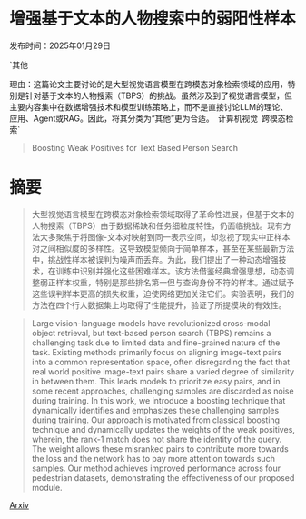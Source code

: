 # 增强基于文本的人物搜索中的弱阳性样本

发布时间：2025年01月29日

`其他

理由：这篇论文主要讨论的是大型视觉语言模型在跨模态对象检索领域的应用，特别是针对基于文本的人物搜索（TBPS）的挑战。虽然涉及到了视觉语言模型，但主要内容集中在数据增强技术和模型训练策略上，而不是直接讨论LLM的理论、应用、Agent或RAG。因此，将其分类为“其他”更为合适。` `计算机视觉` `跨模态检索`

> Boosting Weak Positives for Text Based Person Search

# 摘要

> 大型视觉语言模型在跨模态对象检索领域取得了革命性进展，但基于文本的人物搜索（TBPS）由于数据稀缺和任务细粒度特性，仍面临挑战。现有方法大多聚焦于将图像-文本对映射到同一表示空间，却忽视了现实中正样本对之间相似度的多样性。这导致模型倾向于简单样本，甚至在某些最新方法中，挑战性样本被误判为噪声而丢弃。为此，我们提出了一种动态增强技术，在训练中识别并强化这些困难样本。该方法借鉴经典增强思想，动态调整弱正样本权重，特别是那些排名第一但与查询身份不符的样本。通过赋予这些误判样本更高的损失权重，迫使网络更加关注它们。实验表明，我们的方法在四个行人数据集上均取得了性能提升，验证了所提模块的有效性。

> Large vision-language models have revolutionized cross-modal object retrieval, but text-based person search (TBPS) remains a challenging task due to limited data and fine-grained nature of the task. Existing methods primarily focus on aligning image-text pairs into a common representation space, often disregarding the fact that real world positive image-text pairs share a varied degree of similarity in between them. This leads models to prioritize easy pairs, and in some recent approaches, challenging samples are discarded as noise during training. In this work, we introduce a boosting technique that dynamically identifies and emphasizes these challenging samples during training. Our approach is motivated from classical boosting technique and dynamically updates the weights of the weak positives, wherein, the rank-1 match does not share the identity of the query. The weight allows these misranked pairs to contribute more towards the loss and the network has to pay more attention towards such samples. Our method achieves improved performance across four pedestrian datasets, demonstrating the effectiveness of our proposed module.

[Arxiv](https://arxiv.org/abs/2501.17586)